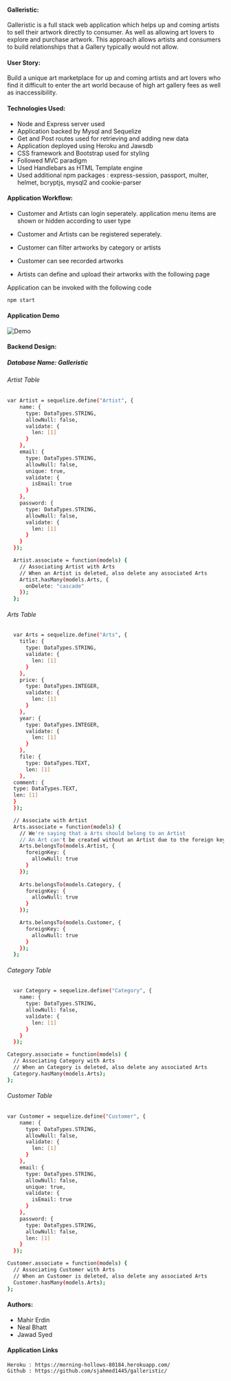 #### Galleristic:
Galleristic is a full stack web application which helps up and coming artists to sell their artwork directly to consumer. As well as allowing art lovers to explore and purchase artwork. This approach allows artists and consumers to build relationships that a Gallery typically would not allow.

#### User Story:
Build a unique art marketplace for up and coming artists and art lovers who find it difficult to enter the art world because of high art gallery fees as well as inaccessibility. 

#### Technologies Used:
* Node and Express server used
* Application backed by Mysql and Sequelize
* Get and Post routes used for retrieving and adding new data
* Application deployed using Heroku and Jawsdb
* CSS framework and Bootstrap used for styling
* Followed MVC paradigm
* Used Handlebars as HTML Template engine
* Used additional npm packages : express-session, passport, multer, helmet, bcryptjs, mysql2 and cookie-parser

#### Application Workflow:
* Customer and Artists can login seperately. 
application menu items are shown or hidden according to user type

* Customer and Artists can be registered seperately.

* Customer can filter artworks by category or artists

* Customer can see recorded artworks

* Artists can define and upload their artworks with the following page

Application can be invoked with the following code
```sh
npm start
```

#### Application Demo

![Demo](./public/images/appdemo.gif)

#### Backend Design:

##### Database Name: Galleristic

###### Artist Table
```sh
var Artist = sequelize.define("Artist", {
    name: {
      type: DataTypes.STRING,
      allowNull: false,
      validate: {
        len: [1]
      }
    },
    email: {
      type: DataTypes.STRING,
      allowNull: false,
      unique: true,
      validate: {
        isEmail: true
      }
    },
    password: {
      type: DataTypes.STRING,
      allowNull: false,
      validate: {
        len: [1]
      }
    }
  });

  Artist.associate = function(models) {
    // Associating Artist with Arts
    // When an Artist is deleted, also delete any associated Arts
    Artist.hasMany(models.Arts, {
      onDelete: "cascade"
    });
  };
```
###### Arts Table
```sh
  var Arts = sequelize.define("Arts", {
    title: {
      type: DataTypes.STRING,
      validate: {
        len: [1]
      }
    },
    price: {
      type: DataTypes.INTEGER,
      validate: {
        len: [1]
      }
    },
    year: {
      type: DataTypes.INTEGER,
      validate: {
        len: [1]
      }
    },
    file: {
      type: DataTypes.TEXT,
      len: [1]
    },
  comment: {
  type: DataTypes.TEXT,
  len: [1]
  }
  });

  // Associate with Artist
  Arts.associate = function(models) {
    // We're saying that a Arts should belong to an Artist
    // An Art can't be created without an Artist due to the foreign key constraint
    Arts.belongsTo(models.Artist, {
      foreignKey: {
        allowNull: true
      }
    });
    
    Arts.belongsTo(models.Category, {
      foreignKey: {
        allowNull: true
      }
    });

    Arts.belongsTo(models.Customer, {
      foreignKey: {
        allowNull: true
      }
    });
  };
```
###### Category Table
```sh
  var Category = sequelize.define("Category", {
    name: {
      type: DataTypes.STRING,
      allowNull: false,
      validate: {
        len: [1]
      }
    }
  });

Category.associate = function(models) {
  // Associating Category with Arts
  // When an Category is deleted, also delete any associated Arts
  Category.hasMany(models.Arts);
};
```
###### Customer Table
```sh
var Customer = sequelize.define("Customer", {
    name: {
      type: DataTypes.STRING,
      allowNull: false,
      validate: {
        len: [1]
      }
    },
    email: {
      type: DataTypes.STRING,
      allowNull: false,
      unique: true,
      validate: {
        isEmail: true
      }
    },
    password: {
      type: DataTypes.STRING,
      allowNull: false,
      len: [1]
    }
  });

Customer.associate = function(models) {
  // Associating Customer with Arts
  // When an Customer is deleted, also delete any associated Arts
  Customer.hasMany(models.Arts);
};
```
#### Authors:

* Mahir Erdin
* Neal Bhatt
* Jawad Syed

#### Application Links

```
Heroku : https://morning-hollows-80184.herokuapp.com/
Github : https://github.com/sjahmed1445/galleristic/
```

